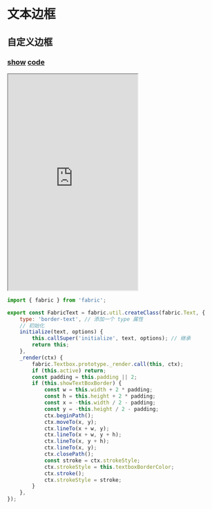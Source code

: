 # 文本边框

## 自定义边框

### [**show**](https://zhuanwan.github.io/web/fabric/文本/文本边框1)  [**code**](https://github.com/zhuanwan/web/blob/mater/src/pages/fabric/文本/文本边框1.jsx)

<iframe style="height:500px" class="custom-iframe" src="https://zhuanwan.github.io/web/fabric/文本/文本边框1">  
 </iframe>

```js
import { fabric } from 'fabric';

export const FabricText = fabric.util.createClass(fabric.Text, {
    type: 'border-text', // 添加一个 type 属性
    // 初始化
    initialize(text, options) {
        this.callSuper('initialize', text, options); // 继承
        return this;
    },
    _render(ctx) {
        fabric.Textbox.prototype._render.call(this, ctx);
        if (this.active) return;
        const padding = this.padding || 2;
        if (this.showTextBoxBorder) {
            const w = this.width + 2 * padding;
            const h = this.height + 2 * padding;
            const x = -this.width / 2 - padding;
            const y = -this.height / 2 - padding;
            ctx.beginPath();
            ctx.moveTo(x, y);
            ctx.lineTo(x + w, y);
            ctx.lineTo(x + w, y + h);
            ctx.lineTo(x, y + h);
            ctx.lineTo(x, y);
            ctx.closePath();
            const stroke = ctx.strokeStyle;
            ctx.strokeStyle = this.textboxBorderColor;
            ctx.stroke();
            ctx.strokeStyle = stroke;
        }
    },
});
```
